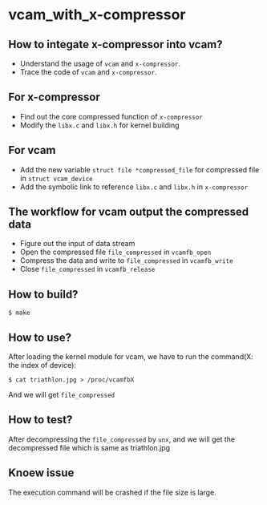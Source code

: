 # vcam_with_x-compressor

## How to integate x-compressor into vcam?

* Understand the usage of `vcam` and `x-compressor`.
* Trace the code of `vcam` and `x-compressor`.

## For x-compressor

* Find out the core compressed function of `x-compressor`
* Modify the `libx.c` and `libx.h` for kernel building

## For vcam

* Add the new variable `struct file *compressed_file` for compressed file in `struct vcam_device`
* Add the symbolic link to reference `libx.c` and `libx.h` in `x-compressor`

## The workflow for vcam output the compressed data

* Figure out the input of data stream
* Open the compressed file `file_compressed` in `vcamfb_open`
* Compress the data and write to `file_compressed` in `vcamfb_write`
* Close `file_compressed` in `vcamfb_release`

## How to build?

```shel
$ make
```

## How to use?

After loading the kernel module for vcam, we have to run the command(X: the index of device):
```shell
$ cat triathlon.jpg > /proc/vcamfbX
```
And we will get `file_compressed`

## How to test?

After decompressing the `file_compressed` by `unx`, and we will get the decompressed file which is same as triathlon.jpg

## Knoew issue
The execution command will be crashed if the file size is large.
